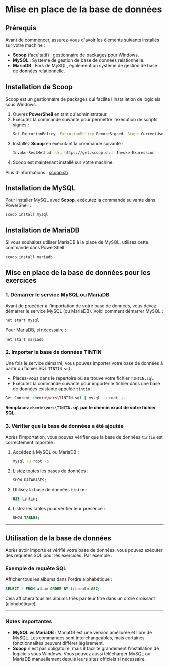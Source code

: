 <!-- <link rel="stylesheet" href="{{ '/theme/main.css' | relative_url }}"> -->

# Mise en place de la base de données

## Prérequis
Avant de commencer, assurez-vous d'avoir les éléments suivants installés sur votre machine :

- **Scoop** (facultatif) : gestionnaire de packages pour Windows.
- **MySQL** : Système de gestion de base de données relationnelle.
- **MariaDB** : Fork de MySQL, également un système de gestion de base de données relationnelle.

## Installation de Scoop
Scoop est un gestionnaire de packages qui facilite l'installation de logiciels sous Windows.

1. Ouvrez **PowerShell** en tant qu'administrateur.
2. Exécutez la commande suivante pour permettre l'exécution de scripts signés :
    ```bash
    Set-ExecutionPolicy -ExecutionPolicy RemoteSigned -Scope CurrentUser
    ```
3. Installez **Scoop** en exécutant la commande suivante :
    ```bash
    Invoke-RestMethod -Uri https://get.scoop.sh | Invoke-Expression
    ```
4. Scoop est maintenant installé sur votre machine.

Plus d'informations : [scoop.sh](https://scoop.sh/)

## Installation de MySQL

Pour installer MySQL avec **Scoop**, exécutez la commande suivante dans PowerShell :

```bash
scoop install mysql
```

## Installation de MariaDB

Si vous souhaitez utiliser MariaDB à la place de MySQL, utilisez cette commande dans PowerShell :

```bash
scoop install mariadb
```

## Mise en place de la base de données pour les exercices

### 1. Démarrer le service MySQL ou MariaDB
Avant de procéder à l'importation de votre base de données, vous devez démarrer le service MySQL (ou MariaDB). Voici comment démarrer MySQL :

```bash
net start mysql
```

Pour MariaDB, si nécessaire :

```bash
net start mariadb
```

### 2. Importer la base de données TINTIN

Une fois le service démarré, vous pouvez importer votre base de données à partir du fichier SQL `TINTIN.sql`.

- Placez-vous dans le répertoire où se trouve votre fichier `TINTIN.sql`.
- Exécutez la commande suivante pour importer le fichier dans une base de données existante appelée `tintin` :


```bash
Get-Content chemin\vers\TINTIN.sql | mysql -u root -p
```

**Remplacez `chemin\vers\TINTIN.sql` par le chemin exact de votre fichier SQL.**

### 3. Vérifier que la base de données a été ajoutée
Après l'importation, vous pouvez vérifier que la base de données `tintin` est correctement importée :

1. Accédez à MySQL ou MariaDB :
   ```bash
   mysql -u root -p
   ```
2. Listez toutes les bases de données :
   ```sql
   SHOW DATABASES;
   ```
3. Utilisez la base de données `tintin` :
   ```sql
   USE tintin;
   ```
4. Listez les tables pour vérifier leur présence :
   ```sql
   SHOW TABLES;
   ```

---

## Utilisation de la base de données

Après avoir importé et vérifié votre base de données, vous pouvez exécuter des requêtes SQL pour les exercices. Par exemple :

### Exemple de requête SQL
Afficher tous les albums dans l'ordre alphabétique :

```sql
SELECT * FROM album ORDER BY titrealb ASC;
```

Cela affichera tous les albums triés par leur titre dans un ordre croissant (alphabétique).

---

### Notes importantes

- **MySQL vs MariaDB** : MariaDB est une version améliorée et libre de MySQL. Les commandes sont interchangeables, mais certaines fonctionnalités peuvent différer légèrement.
- **Scoop** n'est pas obligatoire, mais il facilite grandement l'installation de logiciels sous Windows. Vous pouvez aussi télécharger MySQL ou MariaDB manuellement depuis leurs sites officiels si nécessaire.
